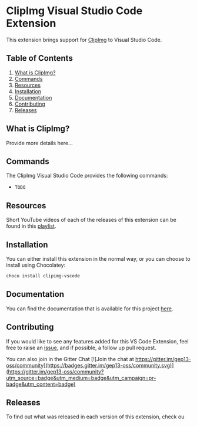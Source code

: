 # ClipImg Visual Studio Code Extension

This extension brings support for [ClipImg](https://github.com/gep13-oss/clipimg-vscode) to Visual Studio Code.

## Table of Contents

1. [What is ClipImg?](#what-is-clipimg)
1. [Commands](#commands)
1. [Resources](#resources)
1. [Installation](#installation)
1. [Documentation](#documentation)
1. [Contributing](#contributing)
1. [Releases](#releases)

## What is ClipImg?

Provide more details here...

## Commands

The ClipImg Visual Studio Code provides the following commands:

* `TODO`

## Resources

Short YouTube videos of each of the releases of this extension can be found in this [playlist]().

## Installation

You can either install this extension in the normal way, or you can choose to install using Chocolatey:

```powershell
choco install clipimg-vscode
```

## Documentation

You can find the documentation that is available for this project [here](https://gep13.github.io/clipimg-vscode/).

## Contributing

If you would like to see any features added for this VS Code Extension, feel free to raise an [issue](https://github.com/gep13-oss/clipimg-vscode/issues), and if possible, a follow up pull request.

You can also join in the Gitter Chat [![Join the chat at https://gitter.im/gep13-oss/community](https://badges.gitter.im/gep13-oss/community.svg)](https://gitter.im/gep13-oss/community?utm_source=badge&utm_medium=badge&utm_campaign=pr-badge&utm_content=badge)

## Releases

To find out what was released in each version of this extension, check ou
